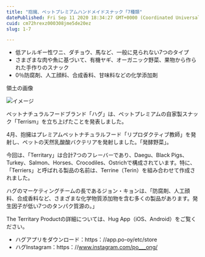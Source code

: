 ```yaml
---
title: "抱擁、ペットプレミアムハンドメイドスナック「7種類"
datePublished: Fri Sep 11 2020 18:34:27 GMT+0000 (Coordinated Universal Time)
cuid: cm72hrexz000308jme5de20ez
slug: 1-7

---
```



- 低アレルギー性ワニ、ダチョウ、馬など、一般に見られない7つのタイプ
- さまざまな肉や魚に基づいて、有機ヤギ、オーガニック野菜、果物から作られた手作りのスナック
- 0％防腐剤、人工顔料、合成香料、甘味料などの化学添加剤

領土の画像

![イメージ](https://cdn.hashnode.com/res/hashnode/image/upload/v1739399849997/de37185a-26d4-4269-8fac-cd26ee17b575.jpeg)

ペットナチュラルフードブランド「ハグ」は、ペットプレミアムの自家製スナック「Terrism」を立ち上げたことを発表しました。

4月、抱擁はプレミアムペットナチュラルフード「リプロダクティブ教師」を発射し、ペットの天然乳酸酸バクテリアを発射しました。「発酵野菜」。

今回は、「Territary」は合計7つのフレーバーであり、Daegu、Black Pigs、Turkey、Salmon、Horses、Crocodiles、Ostrichで構成されています。特に、「Terriers」と呼ばれる製品の名前は、Terrine（Terin）を組み合わせて作成されました。

ハグのマーケティングチームの長であるジョン・キョンは、「防腐剤、人工顔料、合成香料など、さまざまな化学物質添加物を含む多くの製品があります。発生因子が低い7つのタンパク質源の。」

The Territary Productの詳細については、Hug App（iOS、Android）をご覧ください。

- ハグアプリをダウンロード：https：//app.po-oy/etc/store
- ハグInstagram：https：//www.instagram.com/po___ong/